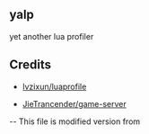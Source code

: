 ## yalp

yet another lua profiler


## Credits

* [lvzixun/luaprofile](https://github.com/lvzixun/luaprofile) 

* [JieTrancender/game-server](https://github.com/JieTrancender/game-server)

-- This file is modified version from